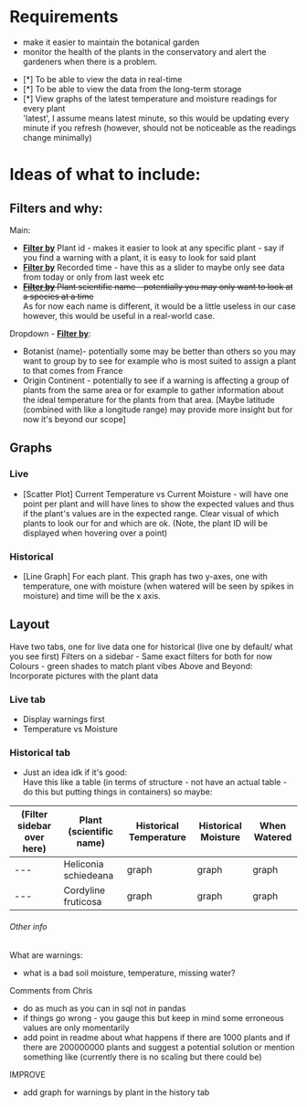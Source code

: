 # Requirements
- make it easier to maintain the botanical garden
- monitor the health of the plants in the conservatory and alert the gardeners when there is a problem.

* [*] To be able to view the data in real-time
* [*] To be able to view the data from the long-term storage
* [*] View graphs of the latest temperature and moisture readings for every plant
<br>'latest', I assume means latest minute, so this would be updating every minute if you refresh (however, should not be noticeable as the readings change minimally)

# Ideas of what to include:

## Filters and why:
Main:
- <u>**Filter by**</u> Plant id - makes it easier to look at any specific plant - say if you find a warning with a plant, it is easy to look for said plant
- <u>**Filter by**</u> Recorded time - have this as a slider to maybe only see data from today or only from last week etc
- <s><u>**Filter by**</u> Plant scientific name - potentially you may only want to look at a species at a time</s> 
<br> As for now each name is different, it would be a little useless in our case however, this would be useful in a real-world case.

Dropdown - <u>**Filter by**</u>:
- Botanist (name)- potentially some may be better than others so you may want to group by to see for example who is most suited to assign a plant to that comes from France
- Origin Continent - potentially to see if a warning is affecting a group of plants from the same area or for example to gather information about the ideal temperature for the plants from that area. [Maybe latitude (combined with like a longitude range) may provide more insight but for now it's beyond our scope]

## Graphs
### Live
- [Scatter Plot] Current Temperature vs Current Moisture - will have one point per plant and will have lines to show the expected values and thus if the plant's values are in the expected range. Clear visual of which plants to look our for and which are ok. (Note, the plant ID will be displayed when hovering over a point)

### Historical
- [Line Graph] For each plant. This graph has two y-axes, one with temperature, one with moisture (when watered will be seen by spikes in moisture) and time will be the x axis.

## Layout
Have two tabs, one for live data one for historical (live one by default/ what you see first)
Filters on a sidebar - Same exact filters for both for now
Colours - green shades to match plant vibes
Above and Beyond: Incorporate pictures with the plant data

### Live tab
- Display warnings first
- Temperature vs Moisture

### Historical tab
- Just an idea idk if it's good:
<br>Have this like a table (in terms of structure - not have an actual table - do this but putting things in containers) so maybe:

(Filter sidebar over here)|Plant (scientific name)|Historical Temperature|Historical Moisture|When Watered|
---|----|----|----|----|
---|Heliconia schiedeana| graph | graph | graph |
---|Cordyline fruticosa| graph | graph | graph |



###### Other info
What are warnings:
- what is a bad soil moisture, temperature, missing water?

Comments from Chris
- do as much as you can in sql not in pandas
- if things go wrong - you gauge this but keep in mind some erroneous values are only momentarily
- add point in readme about what happens if there are 1000 plants and if there are 200000000 plants and suggest a potential solution or mention something like (currently there is no scaling but there could be)


IMPROVE
+ add graph for warnings by plant in the history tab




